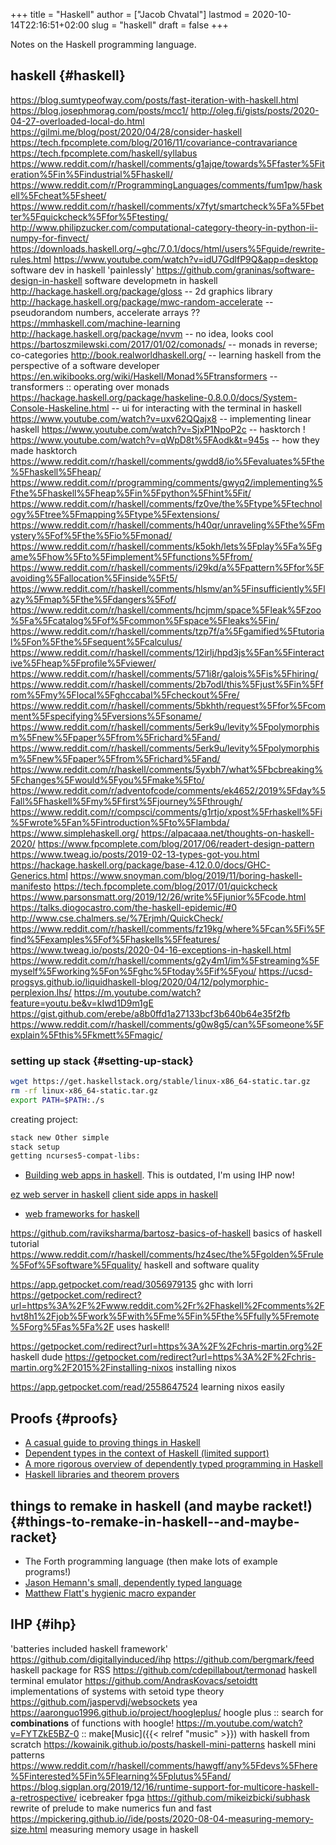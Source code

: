 +++
title = "Haskell"
author = ["Jacob Chvatal"]
lastmod = 2020-10-14T22:16:51+02:00
slug = "haskell"
draft = false
+++

Notes on the Haskell programming language.


## haskell {#haskell}

<https://blog.sumtypeofway.com/posts/fast-iteration-with-haskell.html>
<https://blog.josephmorag.com/posts/mcc1/>
<http://oleg.fi/gists/posts/2020-04-27-overloaded-local-do.html>
<https://gilmi.me/blog/post/2020/04/28/consider-haskell>
<https://tech.fpcomplete.com/blog/2016/11/covariance-contravariance>
<https://tech.fpcomplete.com/haskell/syllabus>
<https://www.reddit.com/r/haskell/comments/g1ajqe/towards%5Ffaster%5Fiteration%5Fin%5Findustrial%5Fhaskell/>
<https://www.reddit.com/r/ProgrammingLanguages/comments/fum1pw/haskell%5Fcheat%5Fsheet/>
<https://www.reddit.com/r/haskell/comments/x7fyt/smartcheck%5Fa%5Fbetter%5Fquickcheck%5Ffor%5Ftesting/>
<http://www.philipzucker.com/computational-category-theory-in-python-ii-numpy-for-finvect/>
<https://downloads.haskell.org/~ghc/7.0.1/docs/html/users%5Fguide/rewrite-rules.html>
<https://www.youtube.com/watch?v=idU7GdlfP9Q&app=desktop> software dev in
haskell 'painlessly'
<https://github.com/graninas/software-design-in-haskell> software developmetn
in haskell
<http://hackage.haskell.org/package/gloss> -- 2d graphics library
<http://hackage.haskell.org/package/mwc-random-accelerate> -- pseudorandom
numbers, accelerate arrays ??
<https://mmhaskell.com/machine-learning>
<http://hackage.haskell.org/package/nvvm> -- no idea, looks cool
<https://bartoszmilewski.com/2017/01/02/comonads/> -- monads in reverse;
co-categories
<http://book.realworldhaskell.org/> -- learning haskell from the perspective of a
software developer
<https://en.wikibooks.org/wiki/Haskell/Monad%5Ftransformers> -- transformers ::
operating over monads
<https://hackage.haskell.org/package/haskeline-0.8.0.0/docs/System-Console-Haskeline.html>
-- ui for interacting with the terminal in haskell
<https://www.youtube.com/watch?v=uxv62QQajx8> -- implementing linear haskell
<https://www.youtube.com/watch?v=SjxP1NpoP2c> -- hasktorch !
<https://www.youtube.com/watch?v=qWpD8t%5FAodk&t=945s> -- how they made hasktorch
<https://www.reddit.com/r/haskell/comments/gwdd8/io%5Fevaluates%5Fthe%5Fhaskell%5Fheap/>
<https://www.reddit.com/r/programming/comments/gwyq2/implementing%5Fthe%5Fhaskell%5Fheap%5Fin%5Fpython%5Fhint%5Fit/>
<https://www.reddit.com/r/haskell/comments/fz0ve/the%5Ftype%5Ftechnology%5Ftree%5Fmapping%5Ftype%5Fextensions/>
<https://www.reddit.com/r/haskell/comments/h40qr/unraveling%5Fthe%5Fmystery%5Fof%5Fthe%5Fio%5Fmonad/>
<https://www.reddit.com/r/haskell/comments/k5okh/lets%5Fplay%5Fa%5Fgame%5Fhow%5Fto%5Fimplement%5Ffunctions%5Ffrom/>
<https://www.reddit.com/r/haskell/comments/i29kd/a%5Fpattern%5Ffor%5Favoiding%5Fallocation%5Finside%5Ft5/>
<https://www.reddit.com/r/haskell/comments/hlsmv/an%5Finsufficiently%5Flazy%5Fmap%5Fthe%5Fdangers%5Fof/>
<https://www.reddit.com/r/haskell/comments/hcjmm/space%5Fleak%5Fzoo%5Fa%5Fcatalog%5Fof%5Fcommon%5Fspace%5Fleaks%5Fin/>
<https://www.reddit.com/r/haskell/comments/tzp7f/a%5Fgamified%5Ftutorial%5Fon%5Fthe%5Fsequent%5Fcalculus/>
<https://www.reddit.com/r/haskell/comments/12irlj/hpd3js%5Fan%5Finteractive%5Fheap%5Fprofile%5Fviewer/>
<https://www.reddit.com/r/haskell/comments/571i8r/galois%5Fis%5Fhiring/>
<https://www.reddit.com/r/haskell/comments/2b7odl/this%5Fjust%5Fin%5Ffrom%5Fmy%5Flocal%5Fghccabal%5Fcheckout%5Fre/>
<https://www.reddit.com/r/haskell/comments/5bkhth/request%5Ffor%5Fcomment%5Fspecifying%5Fversions%5Fsoname/>
<https://www.reddit.com/r/haskell/comments/5erk9u/levity%5Fpolymorphism%5Fnew%5Fpaper%5Ffrom%5Frichard%5Fand/>
<https://www.reddit.com/r/haskell/comments/5erk9u/levity%5Fpolymorphism%5Fnew%5Fpaper%5Ffrom%5Frichard%5Fand/>
<https://www.reddit.com/r/haskell/comments/5yxbh7/what%5Fbcbreaking%5Fchanges%5Fwould%5Fyou%5Fmake%5Fto/>
<https://www.reddit.com/r/adventofcode/comments/ek4652/2019%5Fday%5Fall%5Fhaskell%5Fmy%5Ffirst%5Fjourney%5Fthrough/>
<https://www.reddit.com/r/compsci/comments/g1rtjo/xpost%5Frhaskell%5Fi%5Fwrote%5Fan%5Fintroduction%5Fto%5Flambda/>
<https://www.simplehaskell.org/>
<https://alpacaaa.net/thoughts-on-haskell-2020/>
<https://www.fpcomplete.com/blog/2017/06/readert-design-pattern>
<https://www.tweag.io/posts/2019-02-13-types-got-you.html>
<https://hackage.haskell.org/package/base-4.12.0.0/docs/GHC-Generics.html>
<https://www.snoyman.com/blog/2019/11/boring-haskell-manifesto>
<https://tech.fpcomplete.com/blog/2017/01/quickcheck>
<https://www.parsonsmatt.org/2019/12/26/write%5Fjunior%5Fcode.html>
<https://talks.diogocastro.com/the-haskell-epidemic/#0>
<http://www.cse.chalmers.se/%7Erjmh/QuickCheck/>
<https://www.reddit.com/r/haskell/comments/fz19kg/where%5Fcan%5Fi%5Ffind%5Fexamples%5Fof%5Fhaskells%5Ffeatures/>
<https://www.tweag.io/posts/2020-04-16-exceptions-in-haskell.html>
<https://www.reddit.com/r/haskell/comments/g2y4m1/im%5Fstreaming%5Fmyself%5Fworking%5Fon%5Fghc%5Ftoday%5Fif%5Fyou/>
<https://ucsd-progsys.github.io/liquidhaskell-blog/2020/04/12/polymorphic-perplexion.lhs/>
<https://m.youtube.com/watch?feature=youtu.be&v=kIwd1D9m1gE>
<https://gist.github.com/erebe/a8b0ffd1a27133bcf3b640b64e35f2fb>
<https://www.reddit.com/r/haskell/comments/g0w8g5/can%5Fsomeone%5Fexplain%5Fthis%5Fkmett%5Fmagic/>


### setting up stack {#setting-up-stack}

```sh
wget https://get.haskellstack.org/stable/linux-x86_64-static.tar.gz
rm -rf linux-x86_64-static.tar.gz
export PATH=$PATH:./s
```

creating project:

```sh
stack new Other simple
stack setup
getting ncurses5-compat-libs:
```

-   [Building web apps in haskell](https://medium.com/@saurabhnanda/why-building-web-apps-in-haskell-is-harder-than-it-ought-to-be-c9b13de0be4f). This is outdated, I'm using IHP now!

[ez web server in haskell](https://stackoverflow.com/questions/22620294/minimal-warp-webserver-example)
[client side apps in haskell](https://www.airpair.com/haskell-tutorial/intro-to-haskell-web-apps)

-   [web frameworks for haskell](https://wiki.haskell.org/Web/Frameworks)

<https://github.com/raviksharma/bartosz-basics-of-haskell> basics of haskell tutorial
<https://www.reddit.com/r/haskell/comments/hz4sec/the%5Fgolden%5Frule%5Fof%5Fsoftware%5Fquality/> haskell and software quality

<https://app.getpocket.com/read/3056979135> ghc with lorri
<https://getpocket.com/redirect?url=https%3A%2F%2Fwww.reddit.com%2Fr%2Fhaskell%2Fcomments%2Fhvt8h1%2Fjob%5Fwork%5Fwith%5Fme%5Fin%5Fthe%5Ffully%5Fremote%5Forg%5Fas%5Fa%2F> uses haskell!

<https://getpocket.com/redirect?url=https%3A%2F%2Fchris-martin.org%2F> haskell dude
<https://getpocket.com/redirect?url=https%3A%2F%2Fchris-martin.org%2F2015%2Finstalling-nixos> installing nixos

<https://app.getpocket.com/read/2558647524> learning nixos easily


## Proofs {#proofs}

-   [A casual guide to proving things in Haskell](https://blog.madsbuch.com/proving-stuff-in-haskell/)
-   [Dependent types in the context of Haskell (limited support)](https://wiki.haskell.org/Dependent%5Ftype)
-   [A more rigorous overview of dependently typed programming in Haskell](https://jeltsch.wordpress.com/2012/04/30/dependently-typed-programming-and-theorem-proving-in-haskell/)
-   [Haskell libraries and theorem provers](https://wiki.haskell.org/Applications%5Fand%5Flibraries/Theorem%5Fprovers)


## things to remake in haskell (and maybe racket!) {#things-to-remake-in-haskell--and-maybe-racket}

-   The Forth programming language (then make lots of example programs!)
-   [Jason Hemann's small, dependently typed language](https://github.com/jasonhemann/dependently-typed-lang)
-   [Matthew Flatt's hygienic macro expander](https://m.youtube.com/watch?v=Or%5FyKiI3Ha4)


## IHP {#ihp}

'batteries included haskell framework'
<https://github.com/digitallyinduced/ihp>
<https://github.com/bergmark/feed> haskell package for RSS
<https://github.com/cdepillabout/termonad> haskell terminal emulator
<https://github.com/AndrasKovacs/setoidtt> implementations of systems with setoid type theory
<https://github.com/jaspervdj/websockets> yea
<https://aaronguo1996.github.io/project/hoogleplus/> hoogle plus :: search for **combinations** of functions with hoogle!
<https://m.youtube.com/watch?v=FYTZkE5BZ-0> :: make[Music]({{< relref "music" >}})  with haskell from scratch
<https://kowainik.github.io/posts/haskell-mini-patterns> haskell mini patterns
<https://www.reddit.com/r/haskell/comments/hawgff/any%5Fdevs%5Fhere%5Finterested%5Fin%5Flearning%5Fplutus%5Fand/>
<https://blog.sigplan.org/2019/12/16/runtime-support-for-multicore-haskell-a-retrospective/>
icebreaker fpga
<https://github.com/mikeizbicki/subhask> rewrite of prelude to make numerics fun and fast
<https://mpickering.github.io//ide/posts/2020-08-04-measuring-memory-size.html> measuring memory usage in haskell
